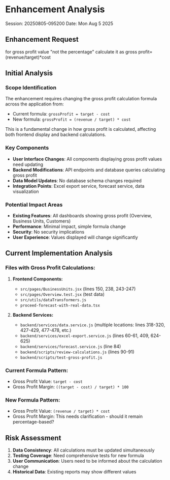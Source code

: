 # Enhancement Analysis
Session: 20250805-095200
Date: Mon Aug 5 2025

## Enhancement Request
for gross profit value "not the percentage" calculate it as gross profit= (revenue/target)*cost

## Initial Analysis
### Scope Identification
The enhancement requires changing the gross profit calculation formula across the application from:
- Current formula: `grossProfit = target - cost`
- New formula: `grossProfit = (revenue / target) * cost`

This is a fundamental change in how gross profit is calculated, affecting both frontend display and backend calculations.

### Key Components
- **User Interface Changes**: All components displaying gross profit values need updating
- **Backend Modifications**: API endpoints and database queries calculating gross profit
- **Data Model Updates**: No database schema changes required
- **Integration Points**: Excel export service, forecast service, data visualization

### Potential Impact Areas
- **Existing Features**: All dashboards showing gross profit (Overview, Business Units, Customers)
- **Performance**: Minimal impact, simple formula change
- **Security**: No security implications
- **User Experience**: Values displayed will change significantly

## Current Implementation Analysis

### Files with Gross Profit Calculations:
1. **Frontend Components:**
   - `src/pages/BusinessUnits.jsx` (lines 150, 238, 243-247)
   - `src/pages/Overview.test.jsx` (test data)
   - `src/utils/dataTransformers.js`
   - `proceed-forecast-with-real-data.tsx`

2. **Backend Services:**
   - `backend/services/data.service.js` (multiple locations: lines 318-320, 427-429, 477-478, etc.)
   - `backend/services/excel-export.service.js` (lines 60-61, 409, 624-625)
   - `backend/services/forecast.service.js` (line 84)
   - `backend/scripts/review-calculations.js` (lines 90-91)
   - `backend/scripts/test-gross-profit.js`

### Current Formula Pattern:
- Gross Profit Value: `target - cost`
- Gross Profit Margin: `((target - cost) / target) * 100`

### New Formula Pattern:
- Gross Profit Value: `(revenue / target) * cost`
- Gross Profit Margin: This needs clarification - should it remain percentage-based?

## Risk Assessment
1. **Data Consistency**: All calculations must be updated simultaneously
2. **Testing Coverage**: Need comprehensive tests for new formula
3. **User Communication**: Users need to be informed about the calculation change
4. **Historical Data**: Existing reports may show different values